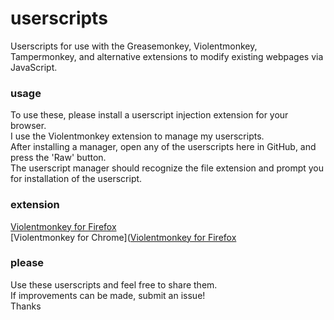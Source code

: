 # userscripts
Userscripts for use with the Greasemonkey, Violentmonkey, Tampermonkey, and alternative extensions to modify existing webpages via JavaScript.

### usage
To use these, please install a userscript injection extension for your browser.  
I use the Violentmonkey extension to manage my userscripts.  
After installing a manager, open any of the userscripts here in GitHub, and press the 'Raw' button.  
The userscript manager should recognize the file extension and prompt you for installation of the userscript.

### extension
[Violentmonkey for Firefox](https://addons.mozilla.org/en-US/firefox/addon/violentmonkey/)  
[Violentmonkey for Chrome]([Violentmonkey for Firefox](https://addons.mozilla.org/en-US/firefox/addon/styl-us/)  

### please
Use these userscripts and feel free to share them.<br/>
If improvements can be made, submit an issue!<br/>
Thanks<br/>
